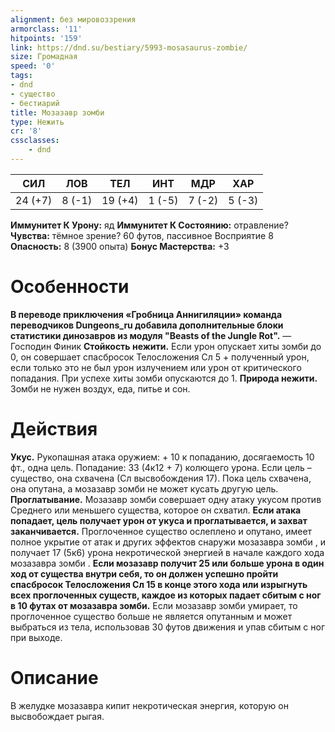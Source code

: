 ```yaml
---
alignment: без мировоззрения
armorclass: '11'
hitpoints: '159'
link: https://dnd.su/bestiary/5993-mosasaurus-zombie/
size: Громадная
speed: '0'
tags:
- dnd
- существо
- бестиарий
title: Мозазавр зомби
type: Нежить
cr: '8'
cssclasses:
    - dnd
---
```



| СИЛ | ЛОВ | ТЕЛ | ИНТ | МДР | ХАР |
|---|---|---|---|---|---|
| 24 (+7) | 8 (-1) | 19 (+4) | 1 (-5) | 7 (-2) | 5 (-3) |
**Иммунитет К Урону:** яд
**Иммунитет К Состоянию:** отравление?
**Чувства:** тёмное зрение? 60 футов, пассивное Восприятие 8
**Опасность:** 8 (3900 опыта)
**Бонус Мастерства:** +3


# Особенности
**В переводе приключения «Гробница Аннигиляции» команда переводчиков Dungeons_ru добавила дополнительные блоки статистики динозавров из модуля "Beasts of the Jungle Rot".** 
— Господин Финик
**Стойкость нежити.** Если урон опускает хиты зомби до 0, он совершает спасбросок Телосложения Сл 5 + полученный урон, если только это не был урон излучением или урон от критического попадания. При успехе хиты зомби опускаются до 1.
**Природа нежити.** Зомби не нужен воздух, еда, питье и сон.


# Действия
**Укус.** Рукопашная атака оружием: + 10 к попаданию, досягаемость 10 фт., одна цель. Попадание: 33 (4к12 + 7) колющего урона. Если цель – существо, она схвачена (Сл высвобождения 17). Пока цель схвачена, она опутана, а мозазавр зомби не может кусать другую цель.
**Проглатывание.** Мозазавр зомби совершает одну атаку укусом против Среднего или меньшего существа, которое он схватил.
**Если атака попадает, цель получает урон от укуса и проглатывается, и захват заканчивается.** Проглоченное существо ослеплено и опутано, имеет полное укрытие от атак и других эффектов снаружи мозазавра зомби , и получает 17 (5к6) урона некротической энергией в начале каждого хода мозазавра зомби .
**Если мозазавр получит 25 или больше урона в один ход от существа внутри себя, то он должен успешно пройти спасбросок Телосложения Сл 15 в конце этого хода или изрыгнуть всех проглоченных существ, каждое из которых падает сбитым с ног в 10 футах от мозазавра зомби.** Если мозазавр зомби умирает, то проглоченное существо больше не является опутанным и может выбраться из тела, использовав 30 футов движения и упав сбитым с ног при выходе.


# Описание
В желудке мозазавра кипит некротическая энергия, которую он высвобождает рыгая.